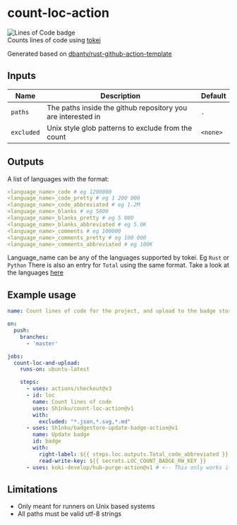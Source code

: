 # count-loc-action
![Lines of Code badge](https://api.badgestore.dev/badge/6f30aef3a19c197c/local) <br>
Counts lines of code using [tokei](https://github.com/XAMPPRocky/tokei)

Generated based on [dbanty/rust-github-action-template](https://github.com/dbanty/rust-github-action-template)

## Inputs
| Name       | Description                                                  | Default  |
|------------|--------------------------------------------------------------|----------|
| `paths`    | The paths inside the github repository you are interested in | `.`      |
| `excluded` | Unix style glob patterns to exclude from the count           | `<none>` |

## Outputs
A list of languages with the format:
```yaml
<language_name>_code # eg 1200000
<language_name>_code_pretty # eg 1 200 000
<language_name>_code_abbreviated # eg 1.2M
<language_name>_blanks # eg 5000
<language_name>_blanks_pretty # eg 5 000
<language_name>_blanks_abbreviated # eg 5.0K
<language_name>_comments # eg 100000
<language_name>_comments_pretty # eg 100 000
<language_name>_comments_abbreviated # eg 100K
```
Language_name can be any of the languages supported by tokei.
Eg `Rust` or `Python`
There is also an entry for `Total` using the same format.
Take a look at the languages [here](https://github.com/XAMPPRocky/tokei/blob/v13.0.0-alpha.0/README.md#supported-languages)

## Example usage
```yaml
name: Count lines of code for the project, and upload to the badge store

on:
  push:
    branches:
      - 'master'

jobs:
  count-loc-and-upload:
    runs-on: ubuntu-latest

    steps:
      - uses: actions/checkout@v3
      - id: loc
        name: Count lines of code
        uses: Sh1nku/count-loc-action@v1
        with:
          excluded: "*.json,*.svg,*.md"
      - uses: Sh1nku/badgestore-update-badge-action@v1
        name: Update badge
        id: badge
        with:
          right-label: ${{ steps.loc.outputs.Total_code_abbreviated }} # <-- Update the badge with the total lines of code
          read-write-key: ${{ secrets.LOC_COUNT_BADGE_RW_KEY }}
      - uses: koki-develop/hub-purge-action@v1 # <-- This only works if your target repo is public, if not github will cache for 24 hours
```

## Limitations
- Only meant for runners on Unix based systems
- All paths must be valid utf-8 strings